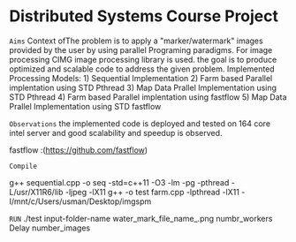 # Distributed Systems Course Project

`Aims` 
Context ofThe problem is to apply a "marker/watermark" images provided by the user by using parallel Programing paradigms.
For image processing CIMG image processing library is used. the goal is to produce optimized and scalable code to address the given problem. 
Implemented Processing Models:
        1) Sequential Implementation
        2) Farm based Parallel implentation using STD Pthread
        3) Map Data Prallel Implementation using STD Pthread
        4) Farm based Parallel implentation using fastflow
        5) Map Data Prallel Implementation using STD fastflow
        
`Observations`
the implemented code is deployed and tested on 164 core intel server and good scalability and speedup is observed.

fastflow :(https://github.com/fastflow) 

`Compile`

g++ sequential.cpp -o seq -std=c++11 -O3 -lm -pg -pthread -L/usr/X11R6/lib -ljpeg -lX11
g++ -o test farm.cpp -lpthread -lX11 -I/mnt/c/Users/usman/Desktop/imgspm

`RUN` 
./test input-folder-name water_mark_file_name_.png numbr_workers Delay number_images
